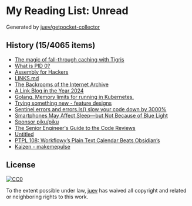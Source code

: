 # My Reading List: Unread

Generated by [juev/getpocket-collector](https://github.com/juev/getpocket-collector)

## History (15/4065 items)

- [The magic of fall-through caching with Tigris](https://xeiaso.net//talks/2024/azurda/)
- [What is PID 0?](https://blog.dave.tf/post/linux-pid0/)
- [Assembly for Hackers](https://redteamrecipe.com/assembly-for-hackers)
- [LINKS.md](https://github.com/xairy/usb-hacking/blob/master/LINKS.md)
- [The Backrooms of the Internet Archive](https://blog.archive.org/2024/06/01/the-backrooms-of-the-internet-archive/)
- [A Link Blog in the Year 2024](https://simonwillison.net/2024/Jun/9/a-link-blog-in-the-year-2024/)
- [Golang. Memory limits for running in Kubernetes.](https://fenyuk.medium.com/golang-memory-limits-for-running-in-kubernetes-87835cfd2518)
- [Trying something new - feature designs](https://hasen.substack.com/p/trying-something-new-feature-designs)
- [Sentinel errors and errors.Is() slow your code down by 3000%](https://dolthub.com/blog/2024-05-31-benchmarking-go-error-handling/)
- [Smartphones May Affect Sleep—but Not Because of Blue Light](https://www.wired.com/story/blue-light-smartphone-screen-sleep/)
- [Sponsor piku/piku](https://github.com/piku/piku)
- [The Senior Engineer's Guide to the Code Reviews](https://dev.to/middleware/the-senior-engineers-guide-to-the-code-reviews-1p3b)
- [Untitled](https://blog.devtrovert.com/back-to-basics-and-how-to-speed-up)
- [PTPL 108: Workflowy’s Plain Text Calendar Beats Obsidian’s](https://www.blog.plaintextpaperless.com/p/ptpl-108-workflowys-text-calendar-tops-obsidians)
- [Kaizen - makemepulse](https://kaizen.makemepulse.com/)

## License

[![CC0](https://mirrors.creativecommons.org/presskit/buttons/88x31/svg/cc-zero.svg)](https://creativecommons.org/publicdomain/zero/1.0/)

To the extent possible under law, [juev](https://github.com/juev) has waived all copyright and related or neighboring rights to this work.
